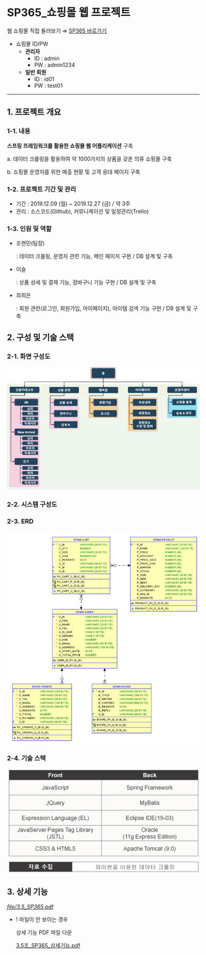 # SP365_쇼핑몰 웹 프로젝트

웹 쇼핑몰 직접 둘러보기 ⇒ [SP365 바로가기](http://15.165.163.102/sp365/main.sp) 

- 쇼핑몰 ID/PW
    - **관리자**
        - ID : admin
        - PW : admin1234
    - **일반 회원**
        - ID : id01
        - PW : test01

---

## 1. 프로젝트 개요

### 1-1. 내용

**스프링 프레임워크를 활용한 쇼핑몰 웹 어플리케이션** 구축

a. 데이터 크롤링을 활용하여 약 1000가지의 상품을 갖춘 의류 쇼핑몰 구축

b. 쇼핑몰 운영자를 위한 매출 현황 및 고객 응대 페이지 구축

### 1-2. 프로젝트 기간 및 관리

- 기간 : 2019.12.09 (월) ~ 2019.12.27 (금) / 약 3주
- 관리 : 소스코드(Github), 커뮤니케이션 및 일정관리(Trello)

### 1-3. 인원 및 역할

- 조현민(팀장)

    : 데이터 크롤링, 운영자 관련 기능, 메인 페이지 구현 / DB 설계 및 구축

- 이슬

    : 상품 상세 및 결제 기능, 장바구니 기능 구현 / DB 설계 및 구축

- 최희은

    :  회원 관련(로그인, 회원가입, 마이페이지), 아이템 검색 기능 구현 / DB 설계 및 구축

## 2. 구성 및 기술 스택

### 2-1. 화면 구성도

![_file/1.png](_file/1.png)

### 2-2. 시스템 구성도

### 2-3. ERD

![_file/2.png](_file/2.png)

### 2-4. 기술 스택

![_file/3.png](_file/3.png)

## 3. 상세 기능

[_file/3.5_SP365_.pdf](_file/3.5_SP365_.pdf)

- ! 파일이 안 보이는 경우

    상세 기능 PDF 파일 다운

    [3.5조_SP365_상세기능.pdf](_file/3.5_SP365_%201.pdf)